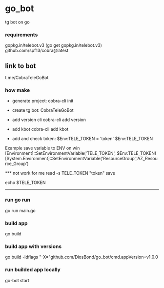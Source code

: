 # go_bot
tg bot on go

### requirements
gopkg.in/telebot.v3 (go get gopkg.in/telebot.v3)
github.com/spf13/cobra@latest

## link to bot
t.me/CobraTeleGoBot

### how make
- generate project: cobra-cli init

- create tg bot: CobraTeleGoBot

- add version cli
cobra-cli add version
- add kbot
cobra-cli add kbot

- add and check token:
$Env:TELE_TOKEN = 'token'
$Env:TELE_TOKEN

Example save variable to ENV on win 
[Environment]::SetEnvironmentVariable('TELE_TOKEN', $Env:TELE_TOKEN)
[System.Environment]::SetEnvironmentVariable('ResourceGroup','AZ_Resource_Group')


*** not work for me
read -s TELE_TOKEN
"token"
save

echo $TELE_TOKEN
***


### run go run
go run main.go

### build app
go build

### build app with versions
go build -ldflags "-X="github.com/DiosBond/go_bot/cmd.appVersion=v1.0.0

### run builded app locally
go-bot start
